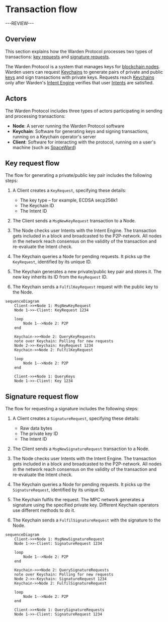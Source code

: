 ﻿---
sidebar_position: 4
---

# Transaction flow

---REVIEW---

## Overview

This section explains how the Warden Protocol processes two types of transactions: [key requests](/learn/glossary#key-request) and [signature requests](/learn/glossary#signature-request).

The Warden Protocol is a system that manages keys for [blockchain nodes](/learn/glossary#warden-protocol-node). Warden users can request [Keychains](/learn/glossary#keychain) to generate pairs of private and public [keys](/learn/glossary#key) and sign transactions with private keys. Requests reach [Keychains](/learn/glossary#keychain) only after Warden's [Intent Engine](/learn/glossary#intent-engine) verifies that user [Intents](/learn/glossary#intent) are satisfied.

## Actors

The Warden Protocol includes three types of actors participating in sending and processing transactions:

- **Node**: A server running the Warden Protocol software
- **Keychain**: Software for generating keys and signing transactions, running on a Keychain operator's server
- **Client**: Software for interacting with the protocol, running on a user's machine (such as [SpaceWard](/learn/glossary#spaceward))

## Key request flow

The flow for generating a private/public key pair includes the following steps:

1. A Client creates a `KeyRequest`, specifying these details:

    - The key type – for example, ECDSA secp256k1
    - The Keychain ID
    - The Intent ID

2. The Client sends a `MsgNewKeyRequest` transaction to a Node.

3. The Node checks user Intents with the Intent Engine. The transaction gets included in a block and broadcasted to the P2P-network. All nodes in the network reach consensus on the validity of the transaction and re-evaluate the Intent check.

4. The Keychain queries a Node for pending requests. It picks up the `KeyRequest`, identified by its unique ID.

5. The Keychain generates a new private/public key pair and stores it. The new key inherits its ID from the `KeyRequest` ID. 

6. The Keychain sends a `FulfilKeyRequest` request with the public key to the Node.

```mermaid
sequenceDiagram
    Client->>+Node 1: MsgNewKeyRequest
    Node 1->>-Client: KeyRequest 1234

    loop
        Node 1-->Node 2: P2P
    end

    Keychain->>+Node 2: QueryKeyRequests
    note over Keychain: Polling for new requests
    Node 2->>-Keychain: KeyRequest 1234
    Keychain->>Node 2: FulfilKeyRequest

    loop
        Node 1-->Node 2: P2P
    end

    Client->>+Node 1: QueryKeys
    Node 1->>-Client: Key 1234
```


## Signature request flow

The flow for requesting a signature includes the following steps:

1. A Client creates a `SignatureRequest`, specifying these details:

    - Raw data bytes
    - The private key ID
    - The Intent ID

2. The Client sends a `MsgNewSignatureRequest` transaction to a Node.

3. The Node checks user Intents with the Intent Engine. The transaction gets included in a block and broadcasted to the P2P-network. All nodes in the network reach consensus on the validity of the transaction and re-evaluate the Intent check.

4. The Keychain queries a Node for pending requests. It picks up the `SignatureRequest`, identified by its unique ID.

5. The Keychain fulfils the request. The MPC network generates a signature using the specified private key. Different Keychain operators use different methods to do it.

6. The Keychain sends a `FulfilSignatureRequest` with the signature to the Node.

```mermaid
sequenceDiagram
    Client->>+Node 1: MsgNewSignatureRequest
    Node 1->>-Client: SignatureRequest 1234

    loop
        Node 1-->Node 2: P2P
    end

    Keychain->>+Node 2: QuerySignatureRequests
    note over Keychain: Polling for new requests
    Node 2->>-Keychain: SignatureRequest 1234
    Keychain->>Node 2: FulfilSignatureRequest

    loop
        Node 1-->Node 2: P2P
    end

    Client->>+Node 1: QuerySignatureRequests
    Node 1->>-Client: SignatureRequest 1234
```